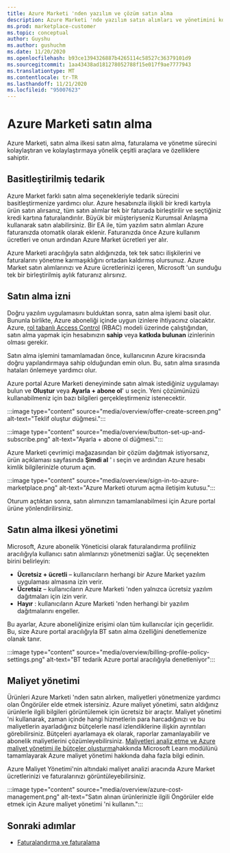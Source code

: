 ```yaml
---
title: Azure Marketi 'nden yazılım ve çözüm satın alma
description: Azure Marketi 'nde yazılım satın alımları ve yönetimini kolaylaştıran ve kolaylaştıran araçlar hakkında bilgi edinin.
ms.prod: marketplace-customer
ms.topic: conceptual
author: Guyshu
ms.author: gushuchm
ms.date: 11/20/2020
ms.openlocfilehash: b93ce1394326887b4265114c58527c36379101d9
ms.sourcegitcommit: 1aa43438ad181278052788f15e017f9ae7777943
ms.translationtype: MT
ms.contentlocale: tr-TR
ms.lasthandoff: 11/21/2020
ms.locfileid: "95007623"
---
```

# <a name="azure-marketplace-purchasing"></a>Azure Marketi satın alma

Azure Marketi, satın alma ilkesi satın alma, faturalama ve yönetme sürecini kolaylaştıran ve kolaylaştırmaya yönelik çeşitli araçlara ve özelliklere sahiptir.

## <a name="simplified-procurement"></a>Basitleştirilmiş tedarik

Azure Market farklı satın alma seçenekleriyle tedarik sürecini basitleştirmenize yardımcı olur. Azure hesabınızla ilişkili bir kredi kartıyla ürün satın alırsanız, tüm satın alımlar tek bir faturada birleştirilir ve seçtiğiniz kredi kartına faturalandırılır. Büyük bir müşteriyseniz Kurumsal Anlaşma kullanarak satın alabilirsiniz. Bir EA ile, tüm yazılım satın alımları Azure faturanızda otomatik olarak eklenir. Faturanızda önce Azure kullanım ücretleri ve onun ardından Azure Market ücretleri yer alır.

Azure Marketi aracılığıyla satın aldığınızda, tek tek satıcı ilişkilerini ve faturalarını yönetme karmaşıklığını ortadan kaldırmış olursunuz. Azure Market satın alımlarınızı ve Azure ücretlerinizi içeren, Microsoft 'un sunduğu tek bir birleştirilmiş aylık faturanız alırsınız.

## <a name="permission-to-purchase"></a>Satın alma izni

Doğru yazılım uygulamasını bulduktan sonra, satın alma işlemi basit olur. Bununla birlikte, Azure aboneliği içinde uygun izinlere ihtiyacınız olacaktır. Azure, [rol tabanlı Access Control](https://docs.microsoft.com/azure/role-based-access-control/overview) (RBAC) modeli üzerinde çalıştığından, satın alma yapmak için hesabınızın **sahip** veya **katkıda bulunan** izinlerinin olması gerekir.

Satın alma işlemini tamamlamadan önce, kullanıcının Azure kiracısında doğru yapılandırmaya sahip olduğundan emin olun. Bu, satın alma sırasında hataları önlemeye yardımcı olur.

Azure portal Azure Marketi deneyiminde satın almak istediğiniz uygulamayı bulun ve **Oluştur** veya **Ayarla + abone ol**' u seçin. Yeni çözümünüzü kullanabilmeniz için bazı bilgileri gerçekleştirmeniz istenecektir.

:::image type="content" source="media/overview/offer-create-screen.png" alt-text="Teklif oluştur düğmesi.":::

:::image type="content" source="media/overview/button-set-up-and-subscribe.png" alt-text="Ayarla + abone ol düğmesi.":::

Azure Marketi çevrimiçi mağazasından bir çözüm dağıtmak istiyorsanız, ürün açıklaması sayfasında **Şimdi al** ' ı seçin ve ardından Azure hesabı kimlik bilgilerinizle oturum açın.

:::image type="content" source="media/overview/sign-in-to-azure-marketplace.png" alt-text="Azure Marketi oturum açma iletişim kutusu.":::

Oturum açtıktan sonra, satın alımınızın tamamlanabilmesi için Azure portal ürüne yönlendirilirsiniz.

## <a name="purchase-policy-management"></a>Satın alma ilkesi yönetimi

Microsoft, Azure abonelik Yöneticisi olarak faturalandırma profiliniz aracılığıyla kullanıcı satın alımlarınızı yönetmenizi sağlar. Üç seçenekten birini belirleyin:

- **Ücretsiz + ücretli** – kullanıcıların herhangi bir Azure Market yazılım uygulaması almasına izin verir.
- **Ücretsiz** – kullanıcıların Azure Marketi 'nden yalnızca ücretsiz yazılım dağıtmaları için izin verir.
- **Hayır** : kullanıcıların Azure Marketi 'nden herhangi bir yazılım dağıtmalarını engeller.

Bu ayarlar, Azure aboneliğinize erişimi olan tüm kullanıcılar için geçerlidir. Bu, size Azure portal aracılığıyla BT satın alma özelliğini denetlemenize olanak tanır.

:::image type="content" source="media/overview/billing-profile-policy-settings.png" alt-text="BT tedarik Azure portal aracılığıyla denetleniyor":::

## <a name="cost-management"></a>Maliyet yönetimi

Ürünleri Azure Marketi 'nden satın alırken, maliyetleri yönetmenize yardımcı olan Öngörüler elde etmek istersiniz. Azure maliyet yönetimi, satın aldığınız ürünlerle ilgili bilgileri görüntülemek için ücretsiz bir araçtır. Maliyet yönetimi 'ni kullanarak, zaman içinde hangi hizmetlerin para harcadığınızı ve bu maliyetlerin ayarladığınız bütçelerle nasıl izlendiklerine ilişkin ayrıntıları görebilirsiniz. Bütçeleri ayarlamaya ek olarak, raporlar zamanlayabilir ve abonelik maliyetlerini çözümleyebilirsiniz. [Maliyetleri analiz etme ve Azure maliyet yönetimi ile bütçeler oluşturma](https://docs.microsoft.com/learn/modules/analyze-costs-create-budgets-azure-cost-management/)hakkında Microsoft Learn modülünü tamamlayarak Azure maliyet yönetimi hakkında daha fazla bilgi edinin.

Azure Maliyet Yönetimi'nin altındaki maliyet analizi aracında Azure Market ücretlerinizi ve faturalarınızı görüntüleyebilirsiniz.

:::image type="content" source="media/overview/azure-cost-management.png" alt-text="Satın alınan ürünlerinizle ilgili Öngörüler elde etmek için Azure maliyet yönetimi 'ni kullanın.":::

## <a name="next-steps"></a>Sonraki adımlar

- [Faturalandırma ve faturalama](billing-invoicing.md)
